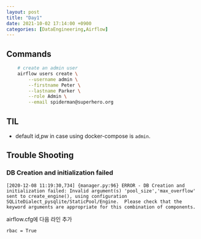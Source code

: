 ```yaml
---
layout: post
title: "Day1"
date: 2021-10-02 17:14:00 +0900
categories: [DataEngineering,Airflow]
---
```


## Commands

``` sh
    # create an admin user
    airflow users create \
        --username admin \
        --firstname Peter \
        --lastname Parker \
        --role Admin \
        --email spiderman@superhero.org
```

## TIL
- default id,pw in case using docker-compose is ```admin```.

## Trouble Shooting

### DB Creation and initialization failed
```[2020-12-08 11:19:30,734] {manager.py:96} ERROR - DB Creation and initialization failed: Invalid argument(s) 'pool_size','max_overflow' sent to create_engine(), using configuration SQLiteDialect_pysqlite/StaticPool/Engine.  Please check that the keyword arguments are appropriate for this combination of components.```

airflow.cfg에 다음 라인 추가

```[webserver]
rbac = True
```




